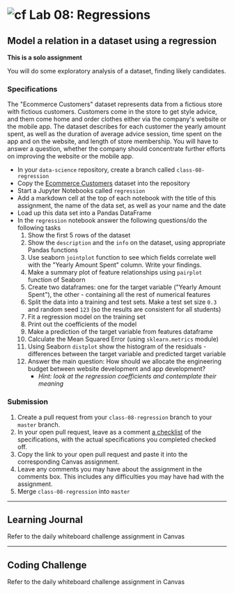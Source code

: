 # ![cf](http://i.imgur.com/7v5ASc8.png) Lab 08: Regressions

## Model a relation in a dataset using a regression

**This is a solo assignment**

You will do some exploratory analysis of a dataset, finding likely candidates.

### Specifications

The "Ecommerce Customers" dataset represents data from a fictious store with fictious customers. Customers come in the store to get style advice, and them come home and order clothes either via the company's website or the mobile app. The dataset describes for each customer the yearly amount spent, as well as the duration of average advice session, time spent on the app and on the website, and length of store membership. You will have to answer a question, whether the company should concentrate further efforts on improving the website or the mobile app.

- In your `data-science` repository, create a branch called `class-08-regression`
- Copy the [Ecommerce Customers](./assets/ecommerce-customers) dataset into the repository
- Start a Jupyter Notebooks called `regression`
- Add a markdown cell at the top of each notebook with the title of this assignment, the name of the data set, as well as your name and the date
- Load up this data set into a Pandas DataFrame
- In the `regression` notebook answer the following questions/do the following tasks
  1. Show the first 5 rows of the dataset
  1. Show the `description` and the `info` on the dataset, using appropriate Pandas functions
  1. Use seaborn `jointplot` function to see which fields correlate well with the "Yearly Amount Spent" column. Write your findings.
  1. Make a summary plot of feature relationships using `pairplot` function of Seaborn
  1. Create two dataframes: one for the target variable ("Yearly Amount Spent"), the other - containing all the rest of numerical features
	1. Split the data into a training and test sets. Make a test set size `0.3` and random seed `123` (so the results are consistent for all students)
	1. Fit a regression model on the training set
	1. Print out the coefficients of the model
	1. Make a prediction of the target variable from features dataframe
	1. Calculate the Mean Squared Error (using `sklearn.metrics` module)
	1. Using Seaborn `distplot` show the histogram of the residuals - differences between the target variable and predicted target variable
	1. Answer the main question: How should we allocate the engineering budget between website development and app development?
	    - _Hint: look at the regression coefficients and contemplate their meaning_

### Submission

1. Create a pull request from your `class-08-regression` branch to your `master` branch.
2. In your open pull request, leave as a comment [a checklist](https://github.com/blog/1825-task-lists-in-all-markdown-documents) of the specifications, with the actual specifications you completed checked off.
3. Copy the link to your open pull request and paste it into the corresponding Canvas assignment.
4. Leave any comments you may have about the assignment in the comments box. This includes any difficulties you may have had with the assignment.
5. Merge `class-08-regression` into `master`

---

## Learning Journal
Refer to the daily whiteboard challenge assignment in Canvas

---

## Coding Challenge
Refer to the daily whiteboard challenge assignment in Canvas
